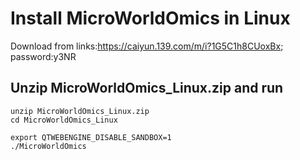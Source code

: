 # Install MicroWorldOmics in Linux
Download from links:https://caiyun.139.com/m/i?1G5C1h8CUoxBx; password:y3NR

## Unzip MicroWorldOmics_Linux.zip and run
```
unzip MicroWorldOmics_Linux.zip
cd MicroWorldOmics_Linux

export QTWEBENGINE_DISABLE_SANDBOX=1
./MicroWorldOmics
```